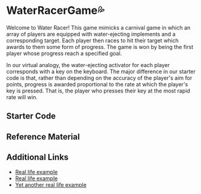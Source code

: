 # WaterRacerGame💦
Welcome to Water Racer! This game mimicks a carnival game in which an array of players are equipped with water-ejecting implements and a corresponding target. Each player then races to hit their target which awards to them some form of progress. The game is won by being the first player whose progress reach a specified goal.

In our virtual analogy, the water-ejecting activator for each player corresponds with a key on the keyboard. The major difference in our starter code is that, rather than depending on the accuracy of the player's aim for points, progress is awarded proportional to the rate at which the player's key is pressed. That is, the player who presses their key at the most rapid rate will win.

## Starter Code


## Reference Material


## Additional Links
- [Real life example](https://www.youtube.com/watch?v=MLdcGq2HW4c)
- [Real life example](https://www.youtube.com/watch?v=7GVAFrXmu-M)
- [Yet another real life example](https://www.youtube.com/watch?v=6K34Vw2CQT0)
